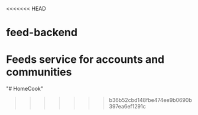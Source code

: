 <<<<<<< HEAD
# feed-backend
Feeds service for accounts and communities
=======
"# HomeCook" 
>>>>>>> b36b52cbd148fbe474ee9b0690b397ea6ef1291c
